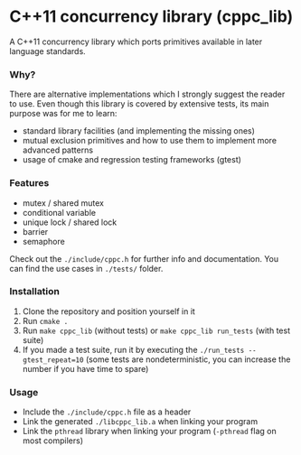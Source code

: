 # C++11 concurrency library (cppc\_lib)

A C++11 concurrency library which ports primitives available in later language standards.

### Why?

There are alternative implementations which I strongly suggest the reader to use.
Even though this library is covered by extensive tests,
its main purpose was for me to learn:
- standard library facilities (and implementing the missing ones)
- mutual exclusion primitives and how to use them to implement more advanced patterns
- usage of cmake and regression testing frameworks (gtest)

### Features

- mutex / shared mutex
- conditional variable
- unique lock / shared lock
- barrier
- semaphore

Check out the `./include/cppc.h` for further info and documentation.
You can find the use cases in `./tests/` folder.

### Installation

1. Clone the repository and position yourself in it
2. Run `cmake .`
3. Run `make cppc_lib` (without tests) or `make cppc_lib run_tests` (with test suite)
4. If you made a test suite, run it by executing the `./run_tests --gtest_repeat=10`
(some tests are nondeterministic, you can increase the number if you have time to spare)

### Usage

- Include the `./include/cppc.h` file as a header
- Link the generated `./libcppc_lib.a` when linking your program
- Link the `pthread` library when linking your program (`-pthread` flag on most compilers)
